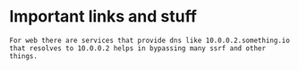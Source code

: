 # Important links and stuff
```
For web there are services that provide dns like 10.0.0.2.something.io that resolves to 10.0.0.2 helps in bypassing many ssrf and other things.
```
